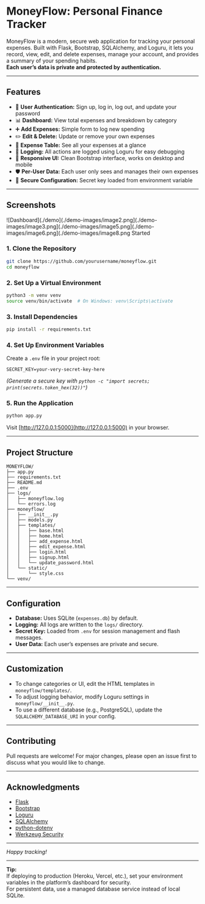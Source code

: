 # MoneyFlow: Personal Finance Tracker

MoneyFlow is a modern, secure web application for tracking your personal expenses. Built with Flask, Bootstrap, SQLAlchemy, and Loguru, it lets you record, view, edit, and delete expenses, manage your account, and provides a summary of your spending habits.  
**Each user’s data is private and protected by authentication.**

---

## Features

- 🔐 **User Authentication:** Sign up, log in, log out, and update your password
- 📊 **Dashboard:** View total expenses and breakdown by category
- ➕ **Add Expenses:** Simple form to log new spending
- ✏️ **Edit & Delete:** Update or remove your own expenses
- 🔎 **Expense Table:** See all your expenses at a glance
- 📝 **Logging:** All actions are logged using Loguru for easy debugging
- 🎨 **Responsive UI:** Clean Bootstrap interface, works on desktop and mobile
- 🛡️ **Per-User Data:** Each user only sees and manages their own expenses
- 🔑 **Secure Configuration:** Secret key loaded from environment variable

---

## Screenshots

![Dashboard](./demo](./demo-images/image2.png](./demo-images/image3.png](./demo-images/image5.png](./demo-images/image6.png](./demo-images/image8.png Started

### 1. Clone the Repository

```bash
git clone https://github.com/yourusername/moneyflow.git
cd moneyflow
```

### 2. Set Up a Virtual Environment

```bash
python3 -m venv venv
source venv/bin/activate  # On Windows: venv\Scripts\activate
```

### 3. Install Dependencies

```bash
pip install -r requirements.txt
```

### 4. Set Up Environment Variables

Create a `.env` file in your project root:
```
SECRET_KEY=your-very-secret-key-here
```
*(Generate a secure key with `python -c "import secrets; print(secrets.token_hex(32))"`)*

### 5. Run the Application

```bash
python app.py
```

Visit [http://127.0.0.1:5000](http://127.0.0.1:5000) in your browser.

---

## Project Structure

```
MONEYFLOW/
├── app.py
├── requirements.txt
├── README.md
├── .env
├── logs/
│   ├── moneyflow.log
│   └── errors.log
├── moneyflow/
│   ├── __init__.py
│   ├── models.py
│   ├── templates/
│   │   ├── base.html
│   │   ├── home.html
│   │   ├── add_expense.html
│   │   ├── edit_expense.html
│   │   ├── login.html
│   │   ├── signup.html
│   │   └── update_password.html
│   └── static/
│       └── style.css
└── venv/
```

---

## Configuration

- **Database:** Uses SQLite (`expenses.db`) by default.
- **Logging:** All logs are written to the `logs/` directory.
- **Secret Key:** Loaded from `.env` for session management and flash messages.
- **User Data:** Each user’s expenses are private and secure.

---

## Customization

- To change categories or UI, edit the HTML templates in `moneyflow/templates/`.
- To adjust logging behavior, modify Loguru settings in `moneyflow/__init__.py`.
- To use a different database (e.g., PostgreSQL), update the `SQLALCHEMY_DATABASE_URI` in your config.

---

## Contributing

Pull requests are welcome! For major changes, please open an issue first to discuss what you would like to change.

---

## Acknowledgments

- [Flask](https://flask.palletsprojects.com/)
- [Bootstrap](https://getbootstrap.com/)
- [Loguru](https://loguru.readthedocs.io/)
- [SQLAlchemy](https://www.sqlalchemy.org/)
- [python-dotenv](https://pypi.org/project/python-dotenv/)
- [Werkzeug Security](https://werkzeug.palletsprojects.com/en/2.3.x/utils/)

---

*Happy tracking!*

---

**Tip:**  
If deploying to production (Heroku, Vercel, etc.), set your environment variables in the platform’s dashboard for security.  
For persistent data, use a managed database service instead of local SQLite.